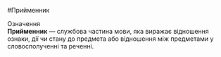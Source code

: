 #Прийменник<div class="eoz-wrap"><span class="eoz">Означення</span><div class="eoz-text"><strong>Прийменник</strong> — службова частина мови, яка виражає вiдношення ознаки, дiї чи стану до предмета або вiдношення мiж предметами у словосполученнi та реченнi.</div></div>